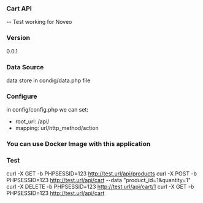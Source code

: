 ### Cart API
-- Test working for Noveo

### Version
0.0.1

### Data Source
data store in condig/data.php file

### Configure
in config/config.php we can set:
- root_url:  /api/
- mapping:  url/http_method/action

### You can use Docker Image with this application

### Test
curl -X GET -b PHPSESSID=123 http://test.url/api/products
curl -X POST -b PHPSESSID=123 http://test.url/api/cart --data "product_id=1&quantity=1"
curl -X DELETE -b PHPSESSID=123 http://test.url/api/cart/1
curl -X GET -b PHPSESSID=123 http://test.url/api/cart